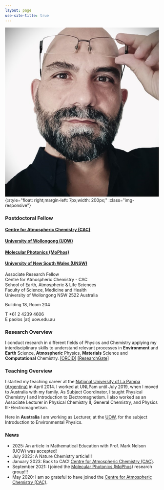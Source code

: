 ```yaml
---
layout: page
use-site-title: true
---
```


![profile-pic](/assets/img/Profile_picture_PSeb.jpg){:style="float: right;margin-left: 7px;width: 200px;" :class="img-responsive"}
### Postdoctoral Fellow
#### [Centre for Atmospheric Chemistry (CAC)](https://www.uow.edu.au/science-medicine-health/research/centre-for-atmospheric-chemistry/)<br />
#### [University of Wollongong (UOW)](https://www.uow.edu.au/) <br />
#### [Molecular Photonics (MoPhos)](https://molecularphotonics.sydney/)<br />
#### [University of New South Wales (UNSW)](https://www.unsw.edu.au/) <br />

Associate Research Fellow <br />
Centre for Atmospheric Chemistry - CAC <br />
School of Earth, Atmospheric & Life Sciences <br />
Faculty of Science, Medicine and Health <br />
University of Wollongong NSW 2522 Australia <br />

Building 18, Room 204 <br />

T +61 2 4239 4606 <br />
E paolos [at] uow.edu.au <br />

### Research Overview

I conduct research in different fields of Physics and Chemistry applying my interdisciplinary skills to understand relevant processes in **Environment** and **Earth** Science, **Atmospheric** Physics, **Materials** Science and **Computational** Chemistry. 
[[ORCiD]]( https://orcid.org/0000-0002-5729-7509) [[ResearchGate]](https://www.researchgate.net/profile/Paolo-Sebastianelli)

### Teaching Overview

I started my teaching career at the [National University of La Pampa (Argentina)](https://www.unlpam.edu.ar/) in April 2014. I worked at UNLPam until July 2019, when I moved to Australia with my family. As Subject Coordinator, I taught Physical Chemistry I and Introduction to Electromagnetism. I also worked as an Associate Lecturer in Physical Chemistry II, General Chemistry, and Physics III-Electromagnetism. 

Here in **Australia** I am working as Lecturer, at the [UOW](https://www.uow.edu.au/), for the subject Introduction to Environmental Physics. 

### News
- 2025: An article in Mathematical Education with Prof. Mark Nelson (UOW) was accepted! 
- July 2023: A Nature Chemistry article!!!
- January 2023: Back to CAC! [Centre for Atmospheric Chemistry (CAC)](https://www.uow.edu.au/science-medicine-health/research/centre-for-atmospheric-chemistry/).
- September 2021: I joined the [Molecular Photonics (MoPhos)](https://molecularphotonics.sydney/) research group!!! 
- May 2020: I am so grateful to have joined the [Centre for Atmospheric Chemistry (CAC)](https://www.uow.edu.au/science-medicine-health/research/centre-for-atmospheric-chemistry/).

